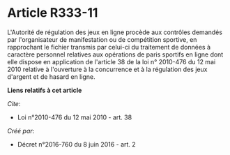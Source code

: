 # Article R333-11

L'Autorité de régulation des jeux en ligne procède aux contrôles demandés par l'organisateur de manifestation ou de
compétition sportive, en rapprochant le fichier transmis par celui-ci du traitement de données à caractère personnel
relatives aux opérations de paris sportifs en ligne dont elle dispose en application de l'article 38 de la loi n° 2010-476 du
12 mai 2010 relative à l'ouverture à la concurrence et à la régulation des jeux d'argent et de hasard en ligne.

**Liens relatifs à cet article**

_Cite_:

  - Loi n°2010-476 du 12 mai 2010 - art. 38

_Créé par_:

  - Décret n°2016-760 du 8 juin 2016 - art. 2
